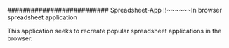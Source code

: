 ########################## Spreadsheet-App
!!~~~~~~In browser spreadsheet application

This application seeks to recreate popular spreadsheet applications in the browser.
